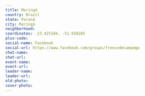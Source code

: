 ```yaml
---
title: Maringá
country: Brazil
state: Paraná
city: Maringá
neighborhood: 
coordinates: -23.425104, -51.938285
plus-code:
social-name: Facebook
social-url: https://www.facebook.com/groups/freecodecampmga
chat-name:
chat-url:
event-name:
event-url:
leader-name:
leader-url:
old-photo: 
cover-photo:
---
```

